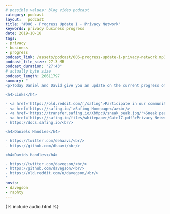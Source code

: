 ```yaml
---
# possible values: blog video podcast
category: podcast
layout:   podcast
title: "#006 - Progress Update I - Privacy Network"
keywords: privacy business progress
date: 2019-10-18
tags:
- privacy
- business
- progress
podcast_link: /assets/podcast/006-progress-update-i-privacy-network.mp3
podcast_file_size: 27.3 MB
podcast_duration: "27:43"
# actually byte size
podcast_length: 26611797
summary: "
<p>Today Daniel and David give you an update on the current progress of the Privacy Network. We kick back to the decision that lead us to focus solely on the Privacy Network, explain what it is and how it compares to VPNs and TOR. Daniel gives insight into what modules he'll tackle next so we can release the first stage in Q1 2020. We're extremely excited to soon be reaching that stage - even though there is a lot of work still to be done. Thanks for listening!</p>

<h4>Links</h4>

- <a href='https://old.reddit.com/r/safing'>Participate in our community: r/safing</a><br/>
- <a href='https://safing.io/'>Safing Homepage</a><br/>
- <a href='https://transfer.safing.io/XbMpcU/sneak_peak.jpg/'>Sneak peak for the new homepage (sorry this is really rough, I did not give our designer a heads up 😅🙈)</a><br/>
- <a href='https://safing.io/files/whitepaper/Gate17.pdf'>Privacy Network (Gate17) Whitepaper</a><br/>
- https://docs.safing.io/<br/>

<h4>Daniels Handles</h4>

- https://twitter.com/dehaavi/<br/>
- https://github.com/dhaavi/<br/>

<h4>Davids Handles</h4>

- https://twitter.com/davegson/<br/>
- https://github.com/davegson/<br/>
- https://old.reddit.com/u/davegson/<br/>
"
hosts:
- davegson
- raphty
---
```


{% include audio.html %}
